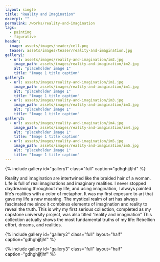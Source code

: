 ```yaml
---
layout: single
title: "Reality and Imagination"
excerpt: ""
permalink: /works/reality-and-imagination
tags:
  - painting
  - figurative
header:
  image: assets/images/header/cell.png
  teaser: assets/images/teaser/reality-and-imagination.jpg 
gallery1:
  - url: assets/images/reality-and-imagination/im2.jpg
    image_path: assets/images/reality-and-imagination/im2.jpg
    alt: "placeholder image 1"
    title: "Image 1 title caption"
gallery2:
  - url: assets/images/reality-and-imagination/im1.jpg
    image_path: assets/images/reality-and-imagination/im1.jpg
    alt: "placeholder image 1"
    title: "Image 1 title caption"
  - url: assets/images/reality-and-imagination/im3.jpg
    image_path: assets/images/reality-and-imagination/im3.jpg
    alt: "placeholder image 1"
    title: "Image 1 title caption"
gallery3:
  - url: assets/images/reality-and-imagination/im4.jpg
    image_path: assets/images/reality-and-imagination/im4.jpg
    alt: "placeholder image 1"
    title: "Image 1 title caption"
  - url: assets/images/reality-and-imagination/im5.jpg
    image_path: assets/images/reality-and-imagination/im5.jpg
    alt: "placeholder image 1"
    title: "Image 1 title caption"
---
```


{% include gallery id="gallery1" class="full" caption="gdhghjjfjhf" %}

Reality and imagination are intertwined like the braided hair of a woman. Life is full of real imaginations and imaginary realities. I never stopped daydreaming throughout my life, and using imagination, I always painted life’s realities with a color of metaphor. It was my first exposure to art that gave my life a new meaning. The mystical realm of art has always fascinated me since it combines elements of imagination and reality to reveal the truth. This is why my first serious collection, completed as my capstone university project, was also titled “reality and imagination” This collection actually shows the most fundamental truths of my life: Rebellion effort, dreams, and realities.

{% include gallery id="gallery2" class="full" layout="half" caption="gdhghjjfjhf" %}

{% include gallery id="gallery3" class="full" layout="half" caption="gdhghjjfjhf" %}